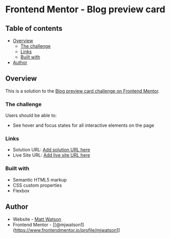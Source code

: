 # Frontend Mentor - Blog preview card

## Table of contents

- [Overview](#overview)
  - [The challenge](#the-challenge)
  - [Links](#links)
  - [Built with](#built-with)
- [Author](#author)

## Overview

This is a solution to the [Blog preview card challenge on Frontend Mentor](https://www.frontendmentor.io/challenges/blog-preview-card-ckPaj01IcS).

### The challenge

Users should be able to:

- See hover and focus states for all interactive elements on the page

### Links

- Solution URL: [Add solution URL here](https://your-solution-url.com)
- Live Site URL: [Add live site URL here](https://your-live-site-url.com)

### Built with

- Semantic HTML5 markup
- CSS custom properties
- Flexbox

## Author

- Website - [Matt Watson](https://www.mattwebdev.net)
- Frontend Mentor - [[@mjwatson1](https://www.frontendmentor.io/profile/mjwatson1]
